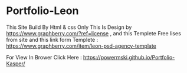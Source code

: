 # Portfolio-Leon
This Site Build By Html & css Only This Is Design by https://www.graphberry.com/?ref=license , and this Templete Free lises from site and this link form Templete : https://www.graphberry.com/item/leon-psd-agency-template

For View In Brower Click Here : https://powermski.github.io/Portfolio-Kasper/
